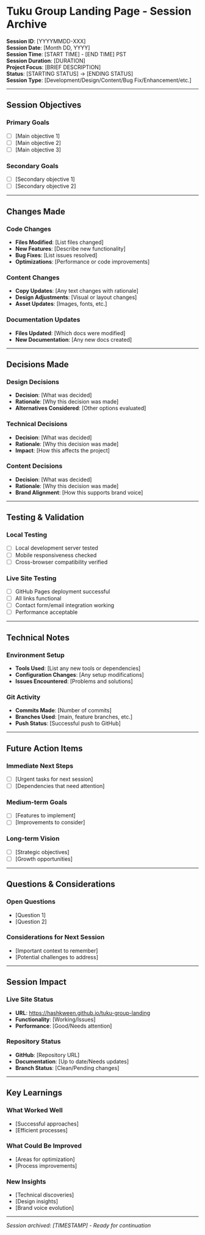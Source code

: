 # Tuku Group Landing Page - Session Archive

**Session ID**: [YYYYMMDD-XXX]  
**Session Date**: [Month DD, YYYY]  
**Session Time**: [START TIME] - [END TIME] PST  
**Session Duration**: [DURATION]  
**Project Focus**: [BRIEF DESCRIPTION]  
**Status**: [STARTING STATUS] → [ENDING STATUS]  
**Session Type**: [Development/Design/Content/Bug Fix/Enhancement/etc.]

---

## Session Objectives

### Primary Goals
- [ ] [Main objective 1]
- [ ] [Main objective 2]
- [ ] [Main objective 3]

### Secondary Goals
- [ ] [Secondary objective 1]
- [ ] [Secondary objective 2]

---

## Changes Made

### Code Changes
- **Files Modified**: [List files changed]
- **New Features**: [Describe new functionality]
- **Bug Fixes**: [List issues resolved]
- **Optimizations**: [Performance or code improvements]

### Content Changes
- **Copy Updates**: [Any text changes with rationale]
- **Design Adjustments**: [Visual or layout changes]
- **Asset Updates**: [Images, fonts, etc.]

### Documentation Updates
- **Files Updated**: [Which docs were modified]
- **New Documentation**: [Any new docs created]

---

## Decisions Made

### Design Decisions
- **Decision**: [What was decided]
- **Rationale**: [Why this decision was made]
- **Alternatives Considered**: [Other options evaluated]

### Technical Decisions
- **Decision**: [What was decided]
- **Rationale**: [Why this decision was made]
- **Impact**: [How this affects the project]

### Content Decisions
- **Decision**: [What was decided]
- **Rationale**: [Why this decision was made]
- **Brand Alignment**: [How this supports brand voice]

---

## Testing & Validation

### Local Testing
- [ ] Local development server tested
- [ ] Mobile responsiveness checked
- [ ] Cross-browser compatibility verified

### Live Site Testing
- [ ] GitHub Pages deployment successful
- [ ] All links functional
- [ ] Contact form/email integration working
- [ ] Performance acceptable

---

## Technical Notes

### Environment Setup
- **Tools Used**: [List any new tools or dependencies]
- **Configuration Changes**: [Any setup modifications]
- **Issues Encountered**: [Problems and solutions]

### Git Activity
- **Commits Made**: [Number of commits]
- **Branches Used**: [main, feature branches, etc.]
- **Push Status**: [Successful push to GitHub]

---

## Future Action Items

### Immediate Next Steps
- [ ] [Urgent tasks for next session]
- [ ] [Dependencies that need attention]

### Medium-term Goals
- [ ] [Features to implement]
- [ ] [Improvements to consider]

### Long-term Vision
- [ ] [Strategic objectives]
- [ ] [Growth opportunities]

---

## Questions & Considerations

### Open Questions
- [Question 1]
- [Question 2]

### Considerations for Next Session
- [Important context to remember]
- [Potential challenges to address]

---

## Session Impact

### Live Site Status
- **URL**: https://hashkween.github.io/tuku-group-landing
- **Functionality**: [Working/Issues]
- **Performance**: [Good/Needs attention]

### Repository Status
- **GitHub**: [Repository URL]
- **Documentation**: [Up to date/Needs updates]
- **Branch Status**: [Clean/Pending changes]

---

## Key Learnings

### What Worked Well
- [Successful approaches]
- [Efficient processes]

### What Could Be Improved
- [Areas for optimization]
- [Process improvements]

### New Insights
- [Technical discoveries]
- [Design insights]
- [Brand voice evolution]

---

*Session archived: [TIMESTAMP] - Ready for continuation*